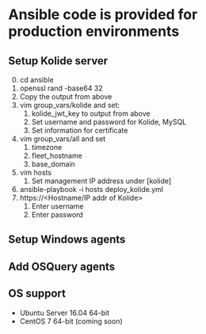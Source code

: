 # Ansible code is provided for production environments
## Setup Kolide server
0. cd ansible
0. openssl rand -base64 32
0. Copy the output from above
0. vim group_vars/kolide and set:
    1. kolide_jwt_key to output from above
    1. Set username and password for Kolide, MySQL
    1. Set information for certificate
0. vim group_vars/all and set
    1. timezone
    1. fleet_hostname
    1. base_domain
0. vim hosts
    1. Set management IP address under [kolide]
0. ansible-playbook -i hosts deploy_kolide.yml
0. https://<Hostname/IP addr of Kolide>
    1. Enter username
    1. Enter password

## Setup Windows agents

## Add OSQuery agents


## OS support
* Ubuntu Server 16.04 64-bit
* CentOS 7 64-bit (coming soon)
